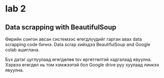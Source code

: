# lab 2

## Data scrapping with BeautifulSoup

Өөрийн сонгон авсан системээс өгөгдлүүдийг гарган авах data scrapping code бичнэ. Data scrap хийхдээ BeautifulSoup and Google colab ашиглана.

Бүх датаг цуглуулаад өгөгдөлөө tsv өргөтгөлтэй хадгалаад явуулна. Хэрвээ өгөгдөл нь том хэмжээтэй бол Google drive руу хуулаад линкээ явуулна.
